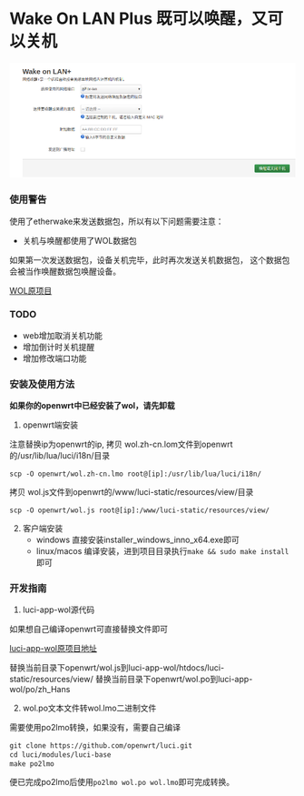# Wake On LAN Plus 既可以唤醒，又可以关机

![Wake On LAN+](openwrt/wolp.png)

### 使用警告

使用了etherwake来发送数据包，所以有以下问题需要注意：

- 关机与唤醒都使用了WOL数据包

如果第一次发送数据包，设备关机完毕，此时再次发送关机数据包，
这个数据包会被当作唤醒数据包唤醒设备。

[WOL原项目](https://github.com/openwrt/luci/tree/master/applications/luci-app-wol)


### TODO

- web增加取消关机功能
- 增加倒计时关机提醒
- 增加修改端口功能 

### 安装及使用方法

**如果你的openwrt中已经安装了wol，请先卸载**

1. openwrt端安装

注意替换ip为openwrt的ip, 拷贝 wol.zh-cn.lom文件到openwrt的/usr/lib/lua/luci/i18n/目录

```
scp -O openwrt/wol.zh-cn.lmo root@[ip]:/usr/lib/lua/luci/i18n/ 
```

拷贝 wol.js文件到openwrt的/www/luci-static/resources/view/目录
```
scp -O openwrt/wol.js root@[ip]:/www/luci-static/resources/view/
```
2. 客户端安装
    - windows
        直接安装installer_windows_inno_x64.exe即可
    - linux/macos
        编译安装，进到项目目录执行`make && sudo make install`即可
      
### 开发指南

1. luci-app-wol源代码

如果想自己编译openwrt可直接替换文件即可

[luci-app-wol原项目地址](https://github.com/openwrt/luci/tree/master/applications/luci-app-wol)

替换当前目录下openwrt/wol.js到luci-app-wol/htdocs/luci-static/resources/view/
替换当前目录下openwrt/wol.po到luci-app-wol/po/zh_Hans

2. wol.po文本文件转wol.lmo二进制文件

需要使用po2lmo转换，如果没有，需要自己编译

```
git clone https://github.com/openwrt/luci.git
cd luci/modules/luci-base
make po2lmo
```

便已完成po2lmo后使用`po2lmo wol.po wol.lmo`即可完成转换。

